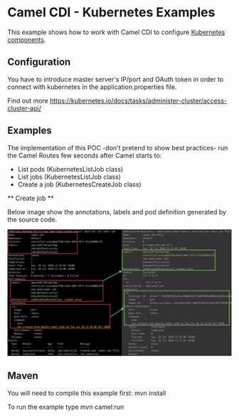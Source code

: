 Camel CDI - Kubernetes Examples
================================

This example shows how to work with Camel CDI to configure [Kubernetes components](https://camel.apache.org/components/latest/kubernetes-summary.html "Kubernetes components").

## Configuration

You have to introduce master server's IP/port and OAuth token in order to connect with kubernetes in the application.properties file.

Find out more https://kubernetes.io/docs/tasks/administer-cluster/access-cluster-api/

## Examples

The implementation of this POC -don't pretend to show best practices- run the Camel Routes few seconds after Camel starts to:

* List pods (KubernetesListJob class)
* List jobs (KubernetesListJob class)
* Create a job (KubernetesCreateJob class)

** Create job **

Below image show the annotations, labels and pod definition generated by the source code.

![Kubectl command line](./img/kubectl.png "Command line") 



## Maven

You will need to compile this example first:
  mvn install

To run the example type
  mvn camel:run


